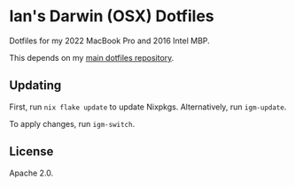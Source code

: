 # Ian's Darwin (OSX) Dotfiles

Dotfiles for my 2022 MacBook Pro and 2016 Intel MBP.

This depends on my [main dotfiles repository](https://github.com/macalinao/dotfiles).

## Updating

First, run `nix flake update` to update Nixpkgs. Alternatively, run `igm-update`.

To apply changes, run `igm-switch`.

## License

Apache 2.0.
